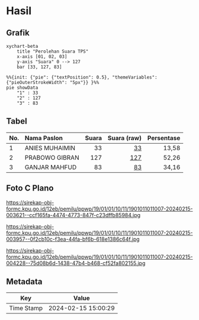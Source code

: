 # Hasil

## Grafik

```mermaid
xychart-beta
    title "Perolehan Suara TPS"
    x-axis [01, 02, 03]
    y-axis "Suara" 0 --> 127
    bar [33, 127, 83]
```

```mermaid
%%{init: {"pie": {"textPosition": 0.5}, "themeVariables": {"pieOuterStrokeWidth": "5px"}} }%%
pie showData
    "1" : 33
    "2" : 127
    "3" : 83
```

## Tabel

| No. | Nama Paslon    | Suara | Suara (raw) | Persentase |
|:--- |:-------------- | -----:| -----------:| ----------:|
| 1   | ANIES MUHAIMIN | 33    | [33][p-1]   | 13,58      |
| 2   | PRABOWO GIBRAN | 127   | [127][p-2]  | 52,26      |
| 3   | GANJAR MAHFUD  | 83    | [83][p-3]   | 34,16      |


[p-1]: https://github.com/gigit-pemilu/pemilu-2024-19-kepulauan-bangka-belitung/blob/main/pilpres/hitung-suara/sub/19-kepulauan-bangka-belitung/sub/01-bangka/sub/01-sungailiat/sub/1011-surya-timur/sub/007-tps/sub/paslon-1.txt
[p-2]: https://github.com/gigit-pemilu/pemilu-2024-19-kepulauan-bangka-belitung/blob/main/pilpres/hitung-suara/sub/19-kepulauan-bangka-belitung/sub/01-bangka/sub/01-sungailiat/sub/1011-surya-timur/sub/007-tps/sub/paslon-2.txt
[p-3]: https://github.com/gigit-pemilu/pemilu-2024-19-kepulauan-bangka-belitung/blob/main/pilpres/hitung-suara/sub/19-kepulauan-bangka-belitung/sub/01-bangka/sub/01-sungailiat/sub/1011-surya-timur/sub/007-tps/sub/paslon-3.txt

## Foto C Plano

https://sirekap-obj-formc.kpu.go.id/12eb/pemilu/ppwp/19/01/01/10/11/1901011011007-20240215-003621--ccf165fa-4474-4773-847f-c23dffb85984.jpg

https://sirekap-obj-formc.kpu.go.id/12eb/pemilu/ppwp/19/01/01/10/11/1901011011007-20240215-003957--0f2cb10c-f3ea-44fa-bf6b-618e1386c64f.jpg

https://sirekap-obj-formc.kpu.go.id/12eb/pemilu/ppwp/19/01/01/10/11/1901011011007-20240215-004228--75d08b6d-1438-47b4-b468-cf52fa802155.jpg


## Metadata

| Key        | Value               |
| ---------- | ------------------- |
| Time Stamp | 2024-02-15 15:00:29 |



